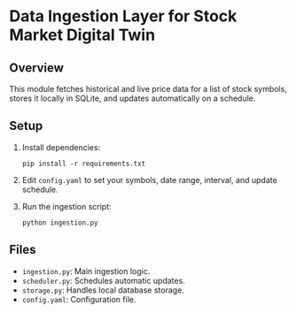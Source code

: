 # Data Ingestion Layer for Stock Market Digital Twin

## Overview
This module fetches historical and live price data for a list of stock symbols, stores it locally in SQLite, and updates automatically on a schedule.

## Setup
1. Install dependencies:
   ```
   pip install -r requirements.txt
   ```
2. Edit `config.yaml` to set your symbols, date range, interval, and update schedule.

3. Run the ingestion script:
   ```
   python ingestion.py
   ```

## Files
- `ingestion.py`: Main ingestion logic.
- `scheduler.py`: Schedules automatic updates.
- `storage.py`: Handles local database storage.
- `config.yaml`: Configuration file.
